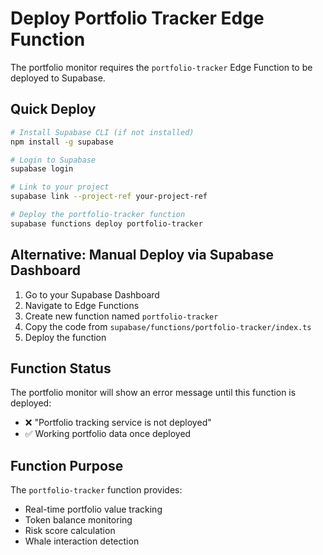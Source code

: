 # Deploy Portfolio Tracker Edge Function

The portfolio monitor requires the `portfolio-tracker` Edge Function to be deployed to Supabase.

## Quick Deploy

```bash
# Install Supabase CLI (if not installed)
npm install -g supabase

# Login to Supabase
supabase login

# Link to your project
supabase link --project-ref your-project-ref

# Deploy the portfolio-tracker function
supabase functions deploy portfolio-tracker
```

## Alternative: Manual Deploy via Supabase Dashboard

1. Go to your Supabase Dashboard
2. Navigate to Edge Functions
3. Create new function named `portfolio-tracker`
4. Copy the code from `supabase/functions/portfolio-tracker/index.ts`
5. Deploy the function

## Function Status

The portfolio monitor will show an error message until this function is deployed:
- ❌ "Portfolio tracking service is not deployed"
- ✅ Working portfolio data once deployed

## Function Purpose

The `portfolio-tracker` function provides:
- Real-time portfolio value tracking
- Token balance monitoring  
- Risk score calculation
- Whale interaction detection